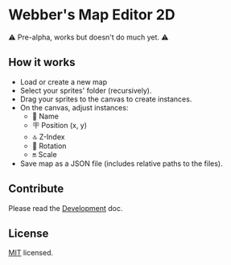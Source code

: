 # Webber's Map Editor 2D

⚠️ Pre-alpha, works but doesn't do much yet. ⚠️

## How it works

- Load or create a new map
- Select your sprites' folder (recursively). 
- Drag your sprites to the canvas to create instances.
- On the canvas, adjust instances:
  - 📛 Name 
  - 🪧 Position (x, y)
  - 🔝 Z-Index
  - 🛞 Rotation
  - 🔛 Scale
- Save map as a JSON file (includes relative paths to the files).

[//]: # ( Possible future features )
[//]: # (    - Flip)
[//]: # (    - Color)
[//]: # (    - Opacity)
[//]: # (    - Blend mode)

## Contribute

Please read the [Development](DEVELOPMENT.md) doc.

## License

[MIT](LICENSE) licensed.
